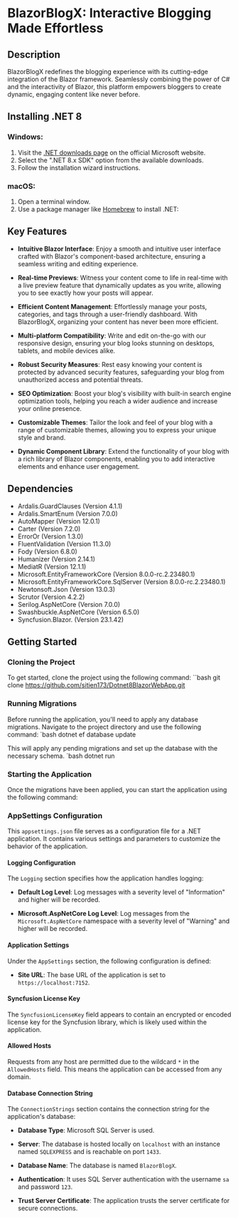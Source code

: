 # BlazorBlogX: Interactive Blogging Made Effortless

## Description

BlazorBlogX redefines the blogging experience with its cutting-edge integration of the Blazor framework. Seamlessly combining the power of C# and the interactivity of Blazor, this platform empowers bloggers to create dynamic, engaging content like never before.

## Installing .NET 8

### Windows:

1. Visit the [.NET downloads page](https://dotnet.microsoft.com/download) on the official Microsoft website.
2. Select the ".NET 8.x SDK" option from the available downloads.
3. Follow the installation wizard instructions.

### macOS:

1. Open a terminal window.
2. Use a package manager like [Homebrew](https://brew.sh/) to install .NET:

## Key Features

- **Intuitive Blazor Interface**: Enjoy a smooth and intuitive user interface crafted with Blazor's component-based architecture, ensuring a seamless writing and editing experience.

- **Real-time Previews**: Witness your content come to life in real-time with a live preview feature that dynamically updates as you write, allowing you to see exactly how your posts will appear.

- **Efficient Content Management**: Effortlessly manage your posts, categories, and tags through a user-friendly dashboard. With BlazorBlogX, organizing your content has never been more efficient.

- **Multi-platform Compatibility**: Write and edit on-the-go with our responsive design, ensuring your blog looks stunning on desktops, tablets, and mobile devices alike.

- **Robust Security Measures**: Rest easy knowing your content is protected by advanced security features, safeguarding your blog from unauthorized access and potential threats.

- **SEO Optimization**: Boost your blog's visibility with built-in search engine optimization tools, helping you reach a wider audience and increase your online presence.

- **Customizable Themes**: Tailor the look and feel of your blog with a range of customizable themes, allowing you to express your unique style and brand.

- **Dynamic Component Library**: Extend the functionality of your blog with a rich library of Blazor components, enabling you to add interactive elements and enhance user engagement.

## Dependencies

- Ardalis.GuardClauses (Version 4.1.1)
- Ardalis.SmartEnum (Version 7.0.0)
- AutoMapper (Version 12.0.1)
- Carter (Version 7.2.0)
- ErrorOr (Version 1.3.0)
- FluentValidation (Version 11.3.0)
- Fody (Version 6.8.0)
- Humanizer (Version 2.14.1)
- MediatR (Version 12.1.1)
- Microsoft.EntityFrameworkCore (Version 8.0.0-rc.2.23480.1)
- Microsoft.EntityFrameworkCore.SqlServer (Version 8.0.0-rc.2.23480.1)
- Newtonsoft.Json (Version 13.0.3)
- Scrutor (Version 4.2.2)
- Serilog.AspNetCore (Version 7.0.0)
- Swashbuckle.AspNetCore (Version 6.5.0)
- Syncfusion.Blazor. (Version 23.1.42)
## Getting Started

### Cloning the Project
To get started, clone the project using the following command:
``bash
git clone https://github.com/sitien173/Dotnet8BlazorWebApp.git

### Running Migrations
Before running the application, you'll need to apply any database migrations. Navigate to the project directory and use the following command:
`bash
dotnet ef database update

This will apply any pending migrations and set up the database with the necessary schema.
`bash
dotnet run


### Starting the Application
Once the migrations have been applied, you can start the application using the following command:


### AppSettings Configuration

This `appsettings.json` file serves as a configuration file for a .NET application. It contains various settings and parameters to customize the behavior of the application.

#### Logging Configuration

The `Logging` section specifies how the application handles logging:

- **Default Log Level**: Log messages with a severity level of "Information" and higher will be recorded.

- **Microsoft.AspNetCore Log Level**: Log messages from the `Microsoft.AspNetCore` namespace with a severity level of "Warning" and higher will be recorded.

#### Application Settings

Under the `AppSettings` section, the following configuration is defined:

- **Site URL**: The base URL of the application is set to `https://localhost:7152`.

#### Syncfusion License Key

The `SyncfusionLicenseKey` field appears to contain an encrypted or encoded license key for the Syncfusion library, which is likely used within the application.

#### Allowed Hosts

Requests from any host are permitted due to the wildcard `*` in the `AllowedHosts` field. This means the application can be accessed from any domain.

#### Database Connection String

The `ConnectionStrings` section contains the connection string for the application's database:

- **Database Type**: Microsoft SQL Server is used.

- **Server**: The database is hosted locally on `localhost` with an instance named `SQLEXPRESS` and is reachable on port `1433`.

- **Database Name**: The database is named `BlazorBlogX`.

- **Authentication**: It uses SQL Server authentication with the username `sa` and password `123`.

- **Trust Server Certificate**: The application trusts the server certificate for secure connections.

